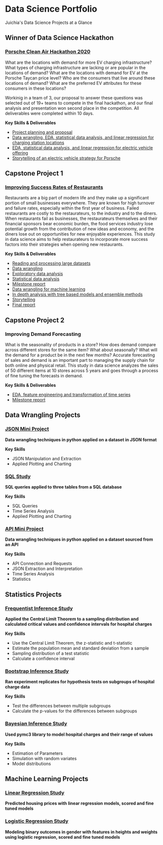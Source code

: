 # Data Science Portfolio
Juichia's Data Science Projects at a Glance

## Winner of Data Science Hackathon
### [Porsche Clean Air Hackathon 2020](https://github.com/juichiaholland/DataScienceHackathon/blob/master/assessing_environmental_impact/reports/PorscheEVStrategy.pdf)
What are the locations with demand for more EV charging infrastructure? What types of charging infrastructure are lacking or are popular in the locations of demand? What are the locations with demand for EV at the Porsche Taycan price level? Who are the consumers that live around these locations of demand? What are the preferred EV attributes for these consumers in these locations?

Workinig in a team of 3, our proposal to answer these questions was selected out of 19+ teams to compete in the final hackathon, and our final analysis and presentation won second place in the competition. All deliverables were completed within 10 days.

**Key Skills & Deliverables**
* [Project planning and proposal](https://github.com/juichiaholland/DataScienceHackathon/blob/master/assessing_environmental_impact/reports/Porsche%20Clean%20Air%20Hackathon%20Proposal.pdf)
* [Data wrangling, EDA, statistical data analysis, and linear regression for charging station locations](https://github.com/juichiaholland/DataScienceHackathon/blob/master/assessing_environmental_impact/notebooks/Charging%20Station%20Locations.ipynb)
* [EDA, statistical data analysis, and linear regression for electric vehicle offering](https://github.com/juichiaholland/DataScienceHackathon/blob/master/assessing_environmental_impact/notebooks/EV%20Offering.ipynb)
* [Storytelling of an electric vehicle strategy for Porsche](https://github.com/juichiaholland/DataScienceHackathon/blob/master/assessing_environmental_impact/reports/PorscheEVStrategy.pdf)

## Capstone Project 1
### [Improving Success Rates of Restaurants](https://github.com/juichiaholland/DataScienceStudy/blob/master/Capstone%20Project%201/Capstone%20Project%201%20Presentation.pdf)
Restaurants are a big part of modern life and they make up a significant portion of small businesses everywhere. They are known for high turnover and failure rates, especially within the first year of business. Failed restaurants are costly to the restaurateurs, to the industry and to the diners. When restaurants fail as businesses, the restaurateurs themselves and their financial sponsors bear economic burden, the food services industry lose potential growth from the contribution of new ideas and economy, and the diners lose out on opportunities for new enjoyable experiences. This study in data science aims to help restaurateurs to incorporate more success factors into their strategies when opening new restaurants.

**Key Skills & Deliverables**
* [Reading and processing large datasets](https://github.com/juichiaholland/DataScienceStudy/blob/master/Capstone%20Project%201/data_wrangling_2.ipynb)
* [Data wrangling](https://github.com/juichiaholland/DataScienceStudy/blob/master/Capstone%20Project%201/data_wrangling_1.ipynb)
* [Exploratory data analysis](https://github.com/juichiaholland/DataScienceStudy/blob/master/Capstone%20Project%201/data_storytelling.ipynb)
* [Statistical data analysis](https://github.com/juichiaholland/DataScienceStudy/blob/master/Capstone%20Project%201/statistical_data_analysis.ipynb)
* [Milestone report](https://github.com/juichiaholland/DataScienceStudy/blob/master/Capstone%20Project%201/Capstone%20Project%201%20Milestone%20Report.pdf)
* [Data wrangling for machine learning](https://github.com/juichiaholland/DataScienceStudy/blob/master/Capstone%20Project%201/machine_learning_wrangling.ipynb)
* [In depth analysis with tree based models and ensemble methods](https://github.com/juichiaholland/DataScienceStudy/blob/master/Capstone%20Project%201/machine_learning.ipynb)
* [Storytelling](https://github.com/juichiaholland/DataScienceStudy/blob/master/Capstone%20Project%201/Capstone%20Project%201%20Presentation.pdf)
* [Final report](https://github.com/juichiaholland/DataScienceStudy/blob/master/Capstone%20Project%201/Capstone%20Project%201%20Final%20Report.pdf)

## Capstone Project 2
### Improving Demand Forecasting
What is the seasonality of products in a store? How does demand compare across different stores for the same item? What about seasonally? What will the demand for a product be in the next few months? Accurate forecasting of sales and demand is an important part to managing the supply chain for both online and physical retail. This study in data science analyzes the sales of 50 different items at 10 stores across 5 years and goes through a process of fine tuning the forecasts in demand.

**Key Skills & Deliverables**
* [EDA, feature engineering and transformation of time series](https://github.com/juichiaholland/DataScienceStudy/blob/master/Capstone%20Project%202/notebooks/eda.ipynb)
* [Milestone report](https://github.com/juichiaholland/DataScienceStudy/blob/master/Capstone%20Project%202/reports/Capstone%20Project%202%20Milestone%20Report.pdf)

## Data Wrangling Projects
### [JSON Mini Project](https://github.com/juichiaholland/DataScienceStudy/blob/master/JSON%20Study/data_wrangling_json/json_exercise.ipynb)
**Data wrangling techniques in python applied on a dataset in JSON format**

**Key Skills**
* JSON Manipulation and Extraction
* Applied Plotting and Charting

### [SQL Study](https://github.com/juichiaholland/DataScienceStudy/blob/master/SQL%20Study/1520094343_sql_project.sql)
**SQL queries applied to three tables from a SQL database**

**Key Skills**
* SQL Queries
* Time Series Analysis
* Applied Plotting and Charting

### [API Mini Project](https://github.com/juichiaholland/DataScienceStudy/blob/master/API%20Study/API/api_data_wrangling_mini_project.ipynb)
**Data wrangling techniques in python applied on a dataset sourced from an API**

**Key Skills**
* API Connection and Requests
* JSON Extraction and Interpretation
* Time Series Analysis
* Statistics

## Statistics Projects
### [Frequentist Inference Study](https://github.com/juichiaholland/DataScienceStudy/tree/master/Frequentist%20Inference)
**Applied the Central Limit Theorem to a sampling distribution and calculated critical values and confidence intervals for hospital charges**

**Key Skills**
* Use the Central Limit Theorem, the z-statistic and t-statistic
* Estimate the population mean and standard deviation from a sample
* Sampling distribution of a test statistic
* Calculate a confidence interval

### [Bootstrap Inference Study](https://github.com/juichiaholland/DataScienceStudy/blob/master/Bootstrap%20Inference/inferential_statistics_2-Q.ipynb)
**Ran experiment replicates for hypothesis tests on subgroups of hospital charge data**

**Key Skills**
* Test the differences between multiple subgroups
* Calculate the p-values for the differences between subgroups

### [Bayesian Inference Study](https://github.com/juichiaholland/DataScienceStudy/blob/master/Bayesian_stats_Q6.28/inferential_statistics_3-Q.ipynb)
**Used pymc3 library to model hospital charges and their range of values**

**Key Skills**
* Estimation of Parameters
* Simulation with random variates
* Model distributions

## Machine Learning Projects
### [Linear Regression Study](https://github.com/juichiaholland/DataScienceStudy/blob/master/linear_regression/Mini_Project_Linear_Regression.ipynb)
**Predicted housing prices with linear regression models, scored and fine tuned models**

### [Logistic Regression Study](https://github.com/juichiaholland/DataScienceStudy/blob/master/logistic_regression/Mini_Project_Logistic_Regression.ipynb)
**Modeling binary outcomes in gender with features in heights and weights using logistic regression, scored and fine tuned models**
